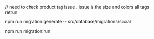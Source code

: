 // need to check product tag issue . issue is the size and colors all tags retrun

npm run migration:generate -- src/database/migrations/social

npm run migration:run
